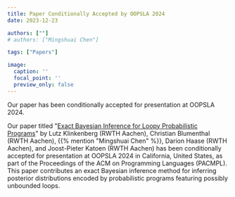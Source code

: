 ```yaml
---
title: Paper Conditionally Accepted by OOPSLA 2024
date: 2023-12-23

authors: [""]
# authors: ["Mingshuai Chen"]

tags: ["Papers"]

image:
  caption: ''
  focal_point: ''
  preview_only: false
---
```


Our paper has been conditionally accepted for presentation at OOPSLA 2024.

<!--more-->

Our paper titled "[Exact Bayesian Inference for Loopy Probabilistic Programs](/publication/klinkenberg-oopsla2024/)" by Lutz Klinkenberg (RWTH Aachen), Christian Blumenthal (RWTH Aachen), {{% mention "Mingshuai Chen" %}}, Darion Haase (RWTH Aachen), and Joost-Pieter Katoen (RWTH Aachen) has been conditionally accepted for presentation at OOPSLA 2024 in California, United States, as part of the Proceedings of the ACM on Programming Languages (PACMPL). This paper contributes an exact Bayesian inference method for inferring posterior distributions encoded by probabilistic programs featuring possibly unbounded loops.
